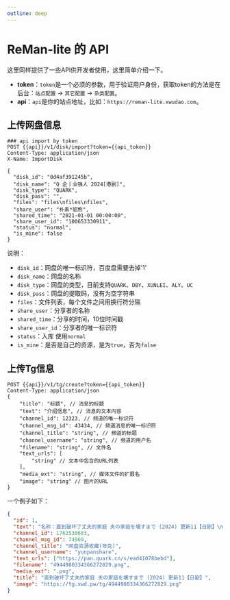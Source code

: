 ```yaml
---
outline: deep
---
```



# ReMan-lite 的 API

这里同样提供了一些API供开发者使用，这里简单介绍一下。

- **token**：`token`是一个必须的参数，用于验证用户身份，获取token的方法是在后台：`站点配置` -> `其它配置` -> `杂类配置`。
- **api**：`api`是你的站点地址，比如：`https://reman-lite.xwudao.com`。

## 上传网盘信息

```http
### api import by token
POST {{api}}/v1/disk/import?token={{api_token}}
Content-Type: application/json
X-Name: ImportDisk

{
  "disk_id": "0d4af391245b",
  "disk_name": "Q 企丨业强人 2024[港剧]",
  "disk_type": "QUARK",
  "disk_pass": "",
  "files": "files\nfiles\nfiles",
  "share_user": "朴素*貂熊",
  "shared_time": "2021-01-01 00:00:00",
  "share_user_id": "100653330911",
  "status": "normal",
  "is_mine": false
}
```

说明：

- `disk_id`：网盘的唯一标识符，百度盘需要去掉'1'
- `disk_name`：网盘的名称
- `disk_type`：网盘的类型，目前支持`QUARK`、`DBY`、`XUNLEI`、`ALY`、`UC`
- `disk_pass`：网盘的提取码，没有为空字符串
- `files`：文件列表，每个文件之间用换行符分隔
- `share_user`：分享者的名称
- `shared_time`：分享的时间，10位时间戳
- `share_user_id`：分享者的唯一标识符
- `status`：入库 使用`normal`
- `is_mine`：是否是自己的资源，是为`true`，否为`false`

## 上传Tg信息

```http
POST {{api}}/v1/tg/create?token={{api_token}}
Content-Type: application/json
{
    "title": "标题", // 消息的标题
    "text": "介绍信息", // 消息的文本内容
    "channel_id": 12323, // 频道的唯一标识符
    "channel_msg_id": 43434, // 频道消息的唯一标识符
    "channel_title": "string", // 频道的标题
    "channel_username": "string", // 频道的用户名
    "filename": "string", // 文件名
    "text_urls": [
        "string" // 文本中包含的URL列表
    ],
    "media_ext": "string", // 媒体文件的扩展名
    "image": "string" // 图片的URL
}
```

一个例子如下：

```json
{
  "id": 1,
  "text": "名称：直到破坏了丈夫的家庭 夫の家庭を壊すまで (2024) 更新11【日剧】\n\n描述：　　本剧改编自同名漫画，讲述了贯彻从学生开始的纯爱而结婚再拥有幸福家庭的美典，发现了丈夫有着15年的婚外情。她决定向丈夫和小三复仇。作为复仇计划，美典利用了小三的高中生儿子，带着对他的愧疚感和意想不到沸腾起来的感情，丈夫多年来的出轨计划开始慢慢被揭穿… 爱情与背叛的四角关系，各自未来的新人生是…\n\n链接：https://pan.quark.cn/s/ead41078bebd\n\n\uD83D\uDCC1 大小：T\n\uD83C\uDFF7 标签：#直到破坏了丈夫的家庭 #quark\n\uD83D\uDCE2 频道：@yunpanshare\n\uD83D\uDC65 群组：@yunpangroup",
  "channel_id": 1762530683,
  "channel_msg_id": 74969,
  "channel_title": "网盘资源收藏(夸克)",
  "channel_username": "yunpanshare",
  "text_urls": ["https://pan.quark.cn/s/ead41078bebd"],
  "filename": "4944980334366272829.png",
  "media_ext": ".png",
  "title": "直到破坏了丈夫的家庭 夫の家庭を壊すまで (2024) 更新11【日剧】",
  "image": "https://tg.xwd.pw/tg/4944980334366272829.png"
}
```
